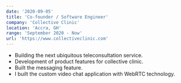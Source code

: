 ```yaml
---
date: '2020-09-05'
title: 'Co-founder / Software Engineer'
company: 'Collective Clinic'
location: 'Accra, GH'
range: 'September 2020 - Now'
url: 'https://www.collectiveclinic.com'
---
```


- Building the next ubiquitous teleconsultation service.
- Development of product features for collective clinic.
- Built the messaging feature.
- I built the custom video chat application with WebRTC technology.
